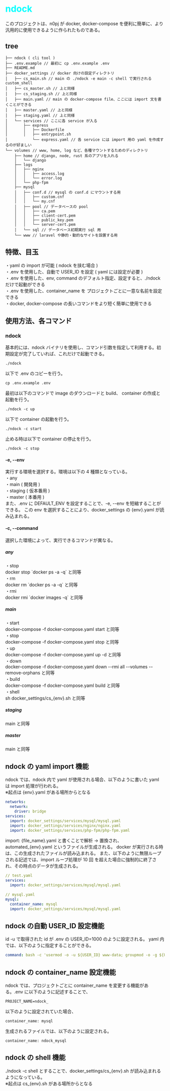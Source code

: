 # <font color="Cyan">ndock</font>

このプロジェクトは、n0pj が docker, docker-compose を便利に簡単に、より汎用的に使用できるように作られたものである。

## tree

```
├── ndock ( cli tool )
├── .env.example // 最初に cp .env.example .env
├── README.md
├── docker_settings // docker 向けの設定ディレクトリ
│   ├── cs_main.sh // main の ./ndock -e main -c shell で実行される custom_shell
│   ├── cs_master.sh // 上と同様
│   ├── cs_staging.sh // 上と同様
│   ├── main.yaml // main の docker-compose file、ここには import 文を書くことができる
│   ├── master.yaml // 上と同様
│   ├── staging.yaml // 上と同様
│   └── services // ここに各 service が入る
│       ├── express
│       │   ├── Dockerfile
│       │   ├── entrypoint.sh
│           └── express.yaml // 各 service には import 用の yaml を作成するのが好ましい
└── volumes // www, home, log など、各種マウントするためのディレクトリ
    ├── home // django, node, rust 系のアプリを入れる
    │   └── django
    ├── logs
    │   ├── nginx
    │   │   ├── access.log
    │   │   └── error.log
    │   └── php-fpm
    ├── mysql
    │   ├── conf.d // mysql の conf.d にマウントする用
    │   │   ├── custom.cnf
    │   │   └── my.cnf
    │   ├── pool // データベースの pool
    │   │   ├── ca.pem
    │   │   ├── client-cert.pem
    │   │   ├── public_key.pem
    │   │   └── server-cert.pem
    │   └── sql // データベース初期実行 sql 用
    └── www // laravel や静的・動的なサイトを設置する用
```

## 特徴、目玉

・yaml の import が可能 ( ndock を挟む場合 )  
・.env を使用した、自動で USER_ID を設定 ( yaml には設定が必要 )  
・.env を使用した、env, command のデフォルト指定、設定すると、./ndock だけで起動ができる  
・.env を使用した、container_name を プロジェクトごとに一意な名前を設定できる  
・docker, docker-compose の長いコマンドをより短く簡単に使用できる  

## 使用方法、各コマンド

### ndock

基本的には、ndock バイナリを使用し、コマンド引数を指定して利用する。初期設定が完了していれば、これだけで起動できる。
```shell
./ndock
```
以下で .env のコピーを行う。
```
cp .env.example .env
```

最初は以下のコマンドで image のダウンロードと build、 container の作成と起動を行う。
```
./ndock -c up
```
以下で container の起動を行う。
```
./ndock -c start
```
止める時は以下で container の停止を行う。
```
./ndock -c stop
```
#### -e, --env

実行する環境を選択する。環境は以下の 4 種類となっている。  
・any  
・main ( 開発用 )  
・staging ( 仮本番用 )  
・master ( 本番用 )  
また、.env に DEFAULT_ENV を設定することで、-e, --env を短縮することができる。
この env を選択することにより、docker_settings の {env}.yaml が読み込まれる。

#### -c, --command

選択した環境によって、実行できるコマンドが異なる。

##### any

・stop  
docker stop \`docker ps -a -q\` と同等  
・rm  
docker rm \`docker ps -a -q\` と同等  
・rmi  
docker rmi \`docker images -q\` と同等  

##### main

・start  
docker-compose -f docker-compose.yaml start と同等  
・stop  
docker-compose -f docker-compose.yaml stop と同等  
・up  
docker-compose -f docker-compose.yaml up -d と同等  
・down  
docker-compose -f docker-compose.yaml down --rmi all --volumes --remove-orphans と同等  
・build  
docker-compose -f docker-compose.yaml build と同等  
・shell  
sh docker_settings/cs_{env}.sh と同等  

##### staging
main と同等

##### master
main と同等

## ndock の yaml import 機能
ndock では、ndock 内で yaml が使用される場合、以下のように書いた yaml は import 処理が行われる。  
※起点は {env}.yaml がある場所からとなる

```yaml
networks:
  network:
    driver: bridge
services:
  import: docker_settings/services/mysql/mysql.yaml
  import: docker_settings/services/nginx/nginx.yaml
  import: docker_settings/services/php-fpm/php-fpm.yaml
```
import: {file_name}.yaml と書くことで解析 -> 置換され、automated_{env}.yaml というファイルが生成される。
docker が実行される時は、この生成されたファイルが読み込まれる。
また、以下のように無限ループされる記述では、import ループ処理が 10 回 を超えた場合に強制的に終了され、その時点のデータが生成される。
```yaml
// test.yaml
services:
  import: docker_settings/services/mysql/mysql.yaml
 
// mysql.yaml
mysql:
  container_name: mysql
  import: docker_settings/services/mysql/mysql.yaml
```

## ndock の自動 USER_ID 設定機能
id -u で取得された id が .env の USER_ID=1000 のように設定される。
yaml 内では、以下のように指定することができる。
```yaml
command: bash -c 'usermod -o -u ${USER_ID} www-data; groupmod -o -g ${USER_ID} www-data; php-fpm'
```

## ndock の container_name 設定機能
ndock では、プロジェクトごとに container_name を変更する機能がある。.env に以下のように記述することで、
```
PROJECT_NAME=ndock_
```
以下のように設定されていた場合、
```
container_name: mysql
```
生成されるファイルでは、以下のように設定される。
```
container_name: ndock_mysql
```

## ndock の shell 機能
./ndock -c shell とすることで、docker_settings/cs_{env}.sh が読み込まれるようになっている。  
※起点は cs_{env}.sh がある場所からとなる
